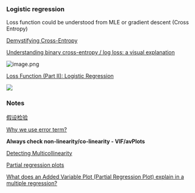 ### Logistic regression

Loss function could be understood from MLE or gradient descent (Cross Entropy)

[Demystifying Cross-Entropy](https://medium.com/activating-robotic-minds/demystifying-cross-entropy-e80e3ad54a8)

[Understanding binary cross-entropy / log loss: a visual explanation](https://towardsdatascience.com/understanding-binary-cross-entropy-log-loss-a-visual-explanation-a3ac6025181a)

![image.png](https://i.loli.net/2020/01/07/S8cEajbtuhZ59KQ.png)

[Loss Function (Part II): Logistic Regression](https://towardsdatascience.com/optimization-loss-function-under-the-hood-part-ii-d20a239cde11)

![](https://i.loli.net/2020/01/03/wkKFegULahqbJGM.png)

### Notes

[假设检验](https://zhuanlan.zhihu.com/p/32750128)

[Why we use error term?](https://www.quora.com/Why-do-we-need-an-error-term-in-regression-model-What-is-its-statistical-distribution)

**Always check non-linearity/co-linearity - VIF/avPlots**

[Detecting Multicollinearity](https://www.edupristine.com/blog/detecting-multicollinearity)

[Partial regression plots](https://rpubs.com/Hank_Stevens/prp)

[What does an Added Variable Plot (Partial Regression Plot) explain in a multiple regression?](https://stats.stackexchange.com/questions/125561/what-does-an-added-variable-plot-partial-regression-plot-explain-in-a-multiple)



